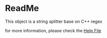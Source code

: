 # ReadMe

This object is a string splitter base on C++ regex

for more information, please check the [Help File](https://github.com/defisym/OpenFusionExamples/blob/master/Extensions/StringSplitter/ToInstall/Files/Help/StringSplitter/StringSplitter.md)
